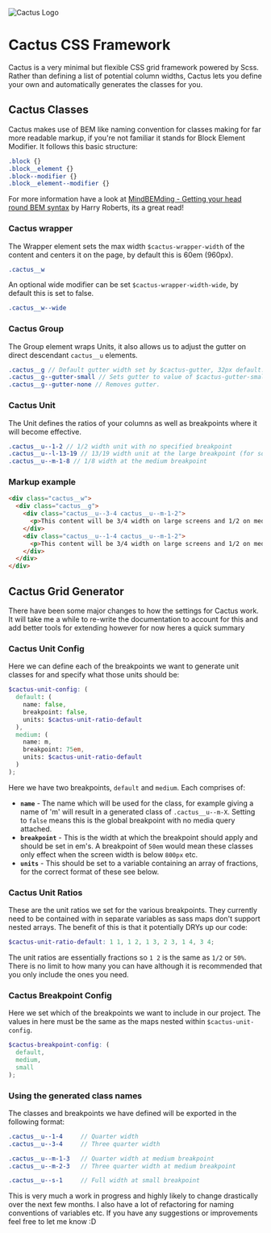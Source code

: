![Cactus Logo](http://joedinsdale.co.uk/misc/cactus-logo.png)

# Cactus CSS Framework

Cactus is a very minimal but flexible CSS grid framework powered by Scss. Rather than defining a list of potential column widths, Cactus lets you define your own and automatically generates the classes for you.


## Cactus Classes
Cactus makes use of BEM like naming convention for classes making for far more readable markup, if you're not familiar it stands for Block Element Modifier. It follows this basic structure:

``` scss
.block {}
.block__element {}
.block--modifier {}
.block__element--modifier {}
```

For more information have a look at [MindBEMding - Getting your head round BEM syntax](http://csswizardry.com/2013/01/mindbemding-getting-your-head-round-bem-syntax/) by Harry Roberts, its a great read!

### Cactus wrapper
The Wrapper element sets the max width `$cactus-wrapper-width` of the content and centers it on the page, by default this is 60em (960px).

``` scss
.cactus__w
```

An optional wide modifier can be set `$cactus-wrapper-width-wide`, by default this is set to false.

``` scss
.cactus__w--wide
```

### Cactus Group
The Group element wraps Units, it also allows us to adjust the gutter on direct descendant `cactus__u` elements.

``` scss
.cactus__g // Default gutter width set by $cactus-gutter, 32px default.
.cactus__g--gutter-small // Sets gutter to value of $cactus-gutter-small, 8px default.
.cactus__g--gutter-none // Removes gutter.
```

### Cactus Unit
The Unit defines the ratios of your columns as well as breakpoints where it will become effective.

``` scss
.cactus__u--1-2 // 1/2 width unit with no specified breakpoint
.cactus__u--l-13-19 // 13/19 width unit at the large breakpoint (for some insane layouts)
.cactus__u--m-1-8 // 1/8 width at the medium breakpoint
```

### Markup example

``` html
<div class="cactus__w">
  <div class="cactus__g">
    <div class="cactus__u--3-4 cactus__u--m-1-2">
      <p>This content will be 3/4 width on large screens and 1/2 on medium screens.</p>
    </div>
    <div class="cactus__u--1-4 cactus__u--m-1-2">
      <p>This content will be 3/4 width on large screens and 1/2 on medium screens.</p>
    </div>
  </div>
</div>
```

## Cactus Grid Generator
There have been some major changes to how the settings for Cactus work. It will take me a while to re-write the documentation to account for this and add better tools for extending however for now heres a quick summary


### Cactus Unit Config
Here we can define each of the breakpoints we want to generate unit classes for and specify what those units should be:

``` scss
$cactus-unit-config: (
  default: (
    name: false,
    breakpoint: false,
    units: $cactus-unit-ratio-default
  ),
  medium: (
    name: m,
    breakpoint: 75em,
    units: $cactus-unit-ratio-default
  )
);
```

Here we have two breakpoints, `default` and `medium`. Each comprises of:

- **`name`** - The name which will be used for the class, for example giving a name of 'm' will result in a generated class of `.cactus__u--m-X`. Setting to `false` means this is the global breakpoint with no media query attached.
- **`breakpoint`** - This is the width at which the breakpoint should apply and should be set in em's. A breakpoint of `50em` would mean these classes only effect when the screen width is below `800px` etc.
- **`units`** - This should be set to a variable containing an array of fractions, for the correct format of these see below.

### Cactus Unit Ratios
These are the unit ratios we set for the various breakpoints. They currently need to be contained with in separate variables as sass maps don't support nested arrays. The benefit of this is that it potentially DRYs up our code:

``` scss
$cactus-unit-ratio-default: 1 1, 1 2, 1 3, 2 3, 1 4, 3 4;
```

The unit ratios are essentially fractions so `1 2` is the same as `1/2` or `50%`. There is no limit to how many you can have although it is recommended that you only include the ones you need.

### Cactus Breakpoint Config

Here we set which of the breakpoints we want to include in our project. The values in here must be the same as the maps nested within `$cactus-unit-config`.

``` scss
$cactus-breakpoint-config: (
  default,
  medium,
  small
);
```

### Using the generated class names
The classes and breakpoints we have defined will be exported in the following format:

``` scss
.cactus__u--1-4     // Quarter width
.cactus__u--3-4     // Three quarter width

.cactus__u--m-1-3   // Quarter width at medium breakpoint
.cactus__u--m-2-3   // Three quarter width at medium breakpoint

.cactus__u--s-1     // Full width at small breakpoint
```


<!-- The Cactus Grid is defined by `$cactus-grid-generator`. It consists of an array of data for each breakpoint:

'$breakpoint-name $breakpoint-width $array-of-unit-ratios'

The array of ratios for each breakpoint width is defined with comma separated numerator and denominator pairs such as `1 2, 1 3, 2 3, 1 4...`. Heres an example of all this working together:

``` scss
// Base grid generator
$cactus-unit-ratios-base: 1 4, 3 4;

$break-m: 767px;
$cactus-unit-ratios-m: 1 3, 2 3;

$break-s: 420px;
$cactus-unit-ratios-s: 1 1;

// Build loop for Grid Generator
$cactus-grid-generator: false false $cactus-unit-ratios-base, m $break-m $cactus-unit-ratios-m, s $break-s $cactus-unit-ratios-s;
```

Passing `false` to the name and width properties will remove any breakpoint so any relevant Unit classes will not be wrapped in media queries.

The resulting Unit class will be named `cactus__u--` followed by the breakpoint name (if set) and the ratios supplied. The example above would provide the following:

``` scss
.cactus__u--1-4
.cactus__u--3-4

.cactus__u--m-1-3
.cactus__u--m-2-3

.cactus__u--s-1
```

If the same innumerator and denominator are passed as a ratio it will automatically export the ratio as 1. So `1 1`, `2 2`, `3 3` etc would all convert to `.cactus__u--1`, for this reason you should only ever declare one full width ratio or you will end up with duplicate classes.


The breakpoint name can be set to anything you want, I tend to stick to `m` for medium and `l` for large etc however you could pass the breakpoint name `ipad2` and get the class:

``` scss
.cactus__u--ipad2-1-4
```

With this control you can set as many breakpoints as you want while only adding minimal weight to your CSS by only outputting the classes you want. -->


This is very much a work in progress and highly likely to change drastically over the next few months. I also have a lot of refactoring for naming conventions of variables etc. If you have any suggestions or improvements feel free to let me know :D
